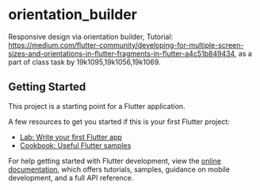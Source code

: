 # orientation_builder

Responsive design via orientation builder, Tutorial: https://medium.com/flutter-community/developing-for-multiple-screen-sizes-and-orientations-in-flutter-fragments-in-flutter-a4c51b849434, as a part of class task by 19k1095,19k1056,19k1069.

## Getting Started

This project is a starting point for a Flutter application.

A few resources to get you started if this is your first Flutter project:

- [Lab: Write your first Flutter app](https://docs.flutter.dev/get-started/codelab)
- [Cookbook: Useful Flutter samples](https://docs.flutter.dev/cookbook)

For help getting started with Flutter development, view the
[online documentation](https://docs.flutter.dev/), which offers tutorials,
samples, guidance on mobile development, and a full API reference.
